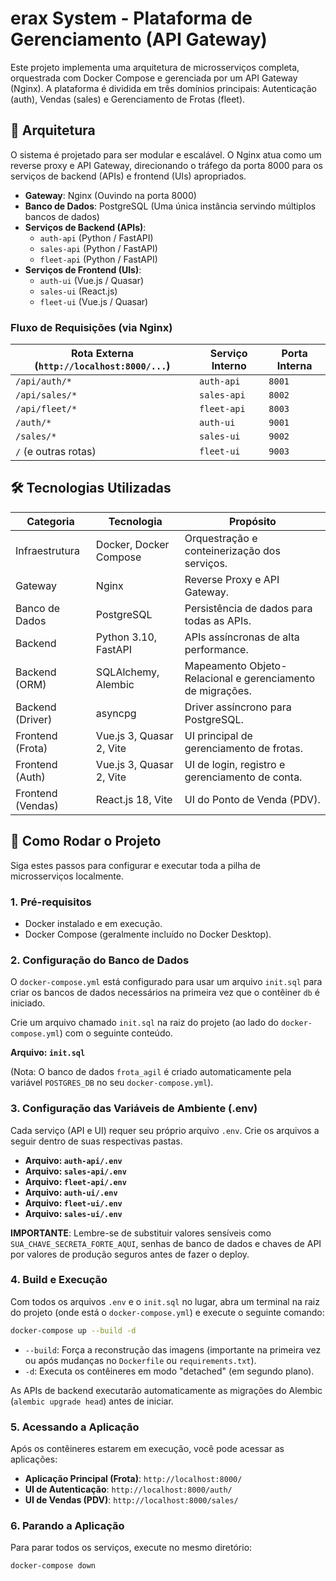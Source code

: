 # erax System - Plataforma de Gerenciamento (API Gateway)

Este projeto implementa uma arquitetura de microsserviços completa, orquestrada com Docker Compose e gerenciada por um API Gateway (Nginx). A plataforma é dividida em três domínios principais: Autenticação (auth), Vendas (sales) e Gerenciamento de Frotas (fleet).

## 🧠 Arquitetura

O sistema é projetado para ser modular e escalável. O Nginx atua como um reverse proxy e API Gateway, direcionando o tráfego da porta 8000 para os serviços de backend (APIs) e frontend (UIs) apropriados.

- **Gateway**: Nginx (Ouvindo na porta 8000)
- **Banco de Dados**: PostgreSQL (Uma única instância servindo múltiplos bancos de dados)
- **Serviços de Backend (APIs)**:
  - `auth-api` (Python / FastAPI)
  - `sales-api` (Python / FastAPI)
  - `fleet-api` (Python / FastAPI)
- **Serviços de Frontend (UIs)**:
  - `auth-ui` (Vue.js / Quasar)
  - `sales-ui` (React.js)
  - `fleet-ui` (Vue.js / Quasar)

### Fluxo de Requisições (via Nginx)

| Rota Externa (`http://localhost:8000/...`) | Serviço Interno | Porta Interna |
| ------------------------------------------ | --------------- | ------------- |
| `/api/auth/*`                              | `auth-api`      | `8001`        |
| `/api/sales/*`                             | `sales-api`     | `8002`        |
| `/api/fleet/*`                             | `fleet-api`     | `8003`        |
| `/auth/*`                                  | `auth-ui`       | `9001`        |
| `/sales/*`                                 | `sales-ui`      | `9002`        |
| `/` (e outras rotas)                       | `fleet-ui`      | `9003`        |

## 🛠️ Tecnologias Utilizadas

| Categoria       | Tecnologia                  | Propósito                                                 |
| --------------- | --------------------------- | --------------------------------------------------------- |
| Infraestrutura  | Docker, Docker Compose      | Orquestração e conteinerização dos serviços.              |
| Gateway         | Nginx                       | Reverse Proxy e API Gateway.                              |
| Banco de Dados  | PostgreSQL                  | Persistência de dados para todas as APIs.                 |
| Backend         | Python 3.10, FastAPI        | APIs assíncronas de alta performance.                     |
| Backend (ORM)   | SQLAlchemy, Alembic         | Mapeamento Objeto-Relacional e gerenciamento de migrações. |
| Backend (Driver)| asyncpg                     | Driver assíncrono para PostgreSQL.                        |
| Frontend (Frota)| Vue.js 3, Quasar 2, Vite    | UI principal de gerenciamento de frotas.                  |
| Frontend (Auth) | Vue.js 3, Quasar 2, Vite    | UI de login, registro e gerenciamento de conta.           |
| Frontend (Vendas)| React.js 18, Vite           | UI do Ponto de Venda (PDV).                               |

## 🚀 Como Rodar o Projeto

Siga estes passos para configurar e executar toda a pilha de microsserviços localmente.

### 1. Pré-requisitos

- Docker instalado e em execução.
- Docker Compose (geralmente incluído no Docker Desktop).

### 2. Configuração do Banco de Dados

O `docker-compose.yml` está configurado para usar um arquivo `init.sql` para criar os bancos de dados necessários na primeira vez que o contêiner `db` é iniciado.

Crie um arquivo chamado `init.sql` na raiz do projeto (ao lado do `docker-compose.yml`) com o seguinte conteúdo.

**Arquivo: `init.sql`**

(Nota: O banco de dados `frota_agil` é criado automaticamente pela variável `POSTGRES_DB` no seu `docker-compose.yml`).

### 3. Configuração das Variáveis de Ambiente (.env)

Cada serviço (API e UI) requer seu próprio arquivo `.env`. Crie os arquivos a seguir dentro de suas respectivas pastas.

- **Arquivo: `auth-api/.env`**
- **Arquivo: `sales-api/.env`**
- **Arquivo: `fleet-api/.env`**
- **Arquivo: `auth-ui/.env`**
- **Arquivo: `fleet-ui/.env`**
- **Arquivo: `sales-ui/.env`**

**IMPORTANTE**: Lembre-se de substituir valores sensíveis como `SUA_CHAVE_SECRETA_FORTE_AQUI`, senhas de banco de dados e chaves de API por valores de produção seguros antes de fazer o deploy.

### 4. Build e Execução

Com todos os arquivos `.env` e o `init.sql` no lugar, abra um terminal na raiz do projeto (onde está o `docker-compose.yml`) e execute o seguinte comando:

```bash
docker-compose up --build -d
```

- `--build`: Força a reconstrução das imagens (importante na primeira vez ou após mudanças no `Dockerfile` ou `requirements.txt`).
- `-d`: Executa os contêineres em modo "detached" (em segundo plano).

As APIs de backend executarão automaticamente as migrações do Alembic (`alembic upgrade head`) antes de iniciar.

### 5. Acessando a Aplicação

Após os contêineres estarem em execução, você pode acessar as aplicações:

- **Aplicação Principal (Frota)**: `http://localhost:8000/`
- **UI de Autenticação**: `http://localhost:8000/auth/`
- **UI de Vendas (PDV)**: `http://localhost:8000/sales/`

### 6. Parando a Aplicação

Para parar todos os serviços, execute no mesmo diretório:

```bash
docker-compose down
```
